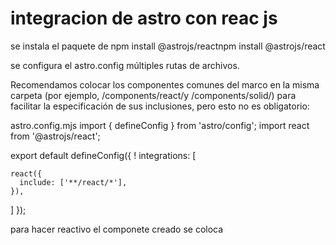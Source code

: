 # integracion de astro con reac js 
se instala el paquete de npm install @astrojs/reactnpm install @astrojs/react

se configura el astro.config
múltiples rutas de archivos.

Recomendamos colocar los componentes comunes del marco en la misma carpeta (por ejemplo, /components/react/y /components/solid/) para facilitar la especificación de sus inclusiones, pero esto no es obligatorio:

astro.config.mjs
import { defineConfig } from 'astro/config';
import react from '@astrojs/react';


export default defineConfig({
 !
  integrations: [
 
    react({
      include: ['**/react/*'],
    }),
  ]
});

para hacer reactivo el componete creado se coloca 
	<Search client:load/>

